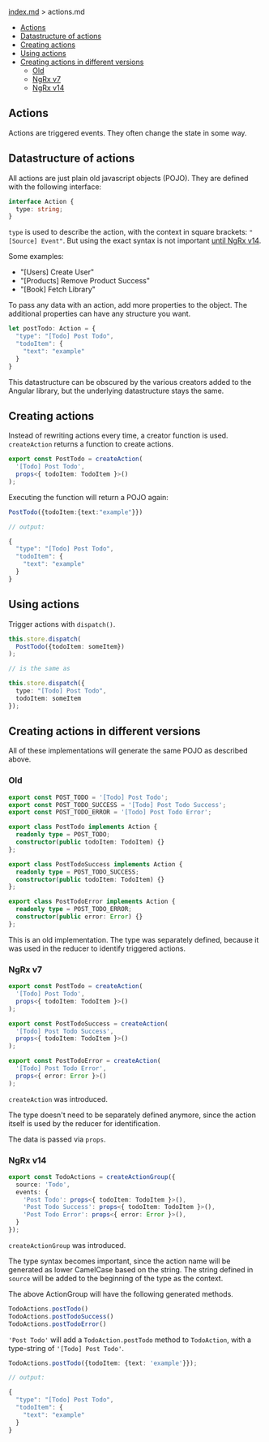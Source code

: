 [index.md](../index.md) > actions.md

- [Actions](#actions)
- [Datastructure of actions](#datastructure-of-actions)
- [Creating actions](#creating-actions)
- [Using actions](#using-actions)
- [Creating actions in different versions](#creating-actions-in-different-versions)
  - [Old](#old)
  - [NgRx v7](#ngrx-v7)
  - [NgRx v14](#ngrx-v14)

## Actions

Actions are triggered events.
They often change the state in some way.

## Datastructure of actions

All actions are just plain old javascript objects (POJO). They are defined with the following interface:

```typescript
interface Action {
  type: string;
}
```

`type` is used to describe the action, with the context in square brackets: `"[Source] Event"`.
But using the exact syntax is not important [until NgRx v14](#ngrx-v14).

Some examples:
- "[Users] Create User"
- "[Products] Remove Product Success"
- "[Book] Fetch Library"

To pass any data with an action, add more properties to the object.
The additional properties can have any structure you want.

```typescript
let postTodo: Action = {
  "type": "[Todo] Post Todo",
  "todoItem": {
    "text": "example"
  }
}
```

This datastructure can be obscured by the various creators added to the Angular library, but the underlying datastructure stays the same.

## Creating actions

Instead of rewriting actions every time, a creator function is used. `createAction` returns a function to create actions.

```typescript
export const PostTodo = createAction(
  '[Todo] Post Todo',
  props<{ todoItem: TodoItem }>()
);
```

Executing the function will return a POJO again:

```typescript
PostTodo({todoItem:{text:"example"}})

// output:

{
  "type": "[Todo] Post Todo",
  "todoItem": {
    "text": "example"
  }
}
```

## Using actions

Trigger actions with `dispatch()`.

```typescript
this.store.dispatch(
  PostTodo({todoItem: someItem})
);

// is the same as

this.store.dispatch({
  type: "[Todo] Post Todo",
  todoItem: someItem
});
```

## Creating actions in different versions

All of these implementations will generate the same POJO as described above.

### Old

```typescript
export const POST_TODO = '[Todo] Post Todo';
export const POST_TODO_SUCCESS = '[Todo] Post Todo Success';
export const POST_TODO_ERROR = '[Todo] Post Todo Error';

export class PostTodo implements Action {
  readonly type = POST_TODO;
  constructor(public todoItem: TodoItem) {}
};

export class PostTodoSuccess implements Action {
  readonly type = POST_TODO_SUCCESS;
  constructor(public todoItem: TodoItem) {}
};

export class PostTodoError implements Action {
  readonly type = POST_TODO_ERROR;
  constructor(public error: Error) {}
};
```

This is an old implementation. The type was separately defined, because it was used in the reducer to identify triggered actions.

### NgRx v7

```typescript
export const PostTodo = createAction(
  '[Todo] Post Todo',
  props<{ todoItem: TodoItem }>()
);

export const PostTodoSuccess = createAction(
  '[Todo] Post Todo Success',
  props<{ todoItem: TodoItem }>()
);

export const PostTodoError = createAction(
  '[Todo] Post Todo Error',
  props<{ error: Error }>()
);
```

`createAction` was introduced.

The type doesn't need to be separately defined anymore, since the action itself is used by the reducer for identification.

The data is passed via `props`.

### NgRx v14

```typescript
export const TodoActions = createActionGroup({
  source: 'Todo',
  events: {
    'Post Todo': props<{ todoItem: TodoItem }>(),
    'Post Todo Success': props<{ todoItem: TodoItem }>(),
    'Post Todo Error': props<{ error: Error }>(),
  }
});
```

`createActionGroup` was introduced.

The type syntax becomes important, since the action name will be generated as lower CamelCase based on the string. The string defined in `source` will be added to the beginning of the type as the context.

The above ActionGroup will have the following generated methods.

```typescript
TodoActions.postTodo()
TodoActions.postTodoSuccess()
TodoActions.postTodoError()
```

`'Post Todo'` will add a `TodoAction.postTodo` method to `TodoAction`, with a type-string of `'[Todo] Post Todo'`.



```typescript
TodoActions.postTodo({todoItem: {text: 'example'}});

// output:

{
  "type": "[Todo] Post Todo",
  "todoItem": {
    "text": "example"
  }
}
```

